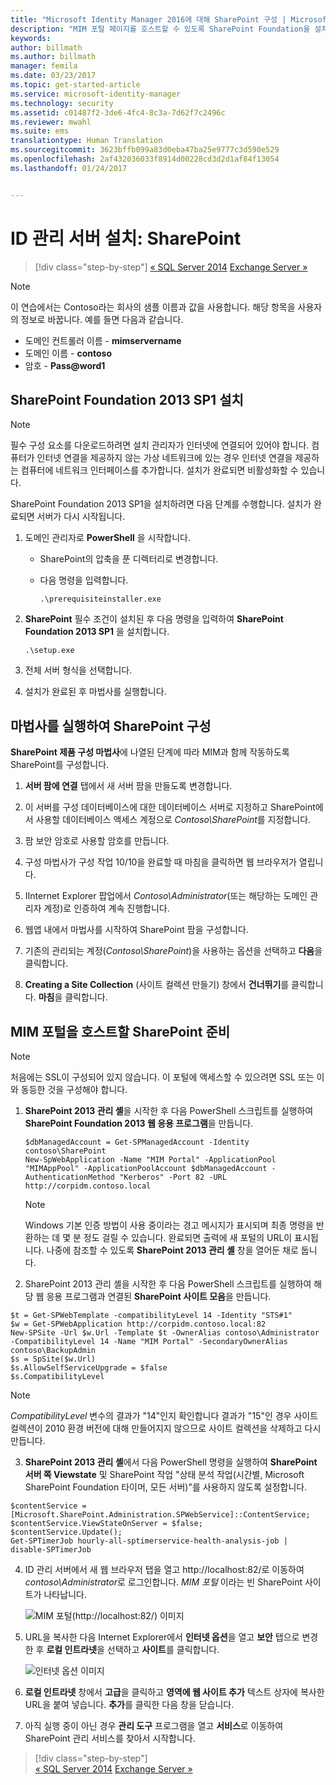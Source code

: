 ```yaml
---
title: "Microsoft Identity Manager 2016에 대해 SharePoint 구성 | Microsoft 문서"
description: "MIM 포털 페이지를 호스트할 수 있도록 SharePoint Foundation을 설치 및 구성합니다."
keywords: 
author: billmath
ms.author: billmath
manager: femila
ms.date: 03/23/2017
ms.topic: get-started-article
ms.service: microsoft-identity-manager
ms.technology: security
ms.assetid: c01487f2-3de6-4fc4-8c3a-7d62f7c2496c
ms.reviewer: mwahl
ms.suite: ems
translationtype: Human Translation
ms.sourcegitcommit: 3623bffb099a83d0eba47ba25e9777c3d590e529
ms.openlocfilehash: 2af432036033f8914d00228cd3d2d1af84f13054
ms.lasthandoff: 01/24/2017


---
```


# <a name="set-up-an-identity-management-server-sharepoint"></a>ID 관리 서버 설치: SharePoint

>[!div class="step-by-step"]
[« SQL Server 2014](prepare-server-sql2014.md)
[Exchange Server »](prepare-server-exchange.md)

> [!NOTE]
> 이 연습에서는 Contoso라는 회사의 샘플 이름과 값을 사용합니다. 해당 항목을 사용자의 정보로 바꿉니다. 예를 들면 다음과 같습니다.
> - 도메인 컨트롤러 이름 - **mimservername**
> - 도메인 이름 - **contoso**
> - 암호 - **Pass@word1**


## <a name="install-sharepoint-foundation-2013-with-sp1"></a>**SharePoint Foundation 2013 SP1** 설치

> [!NOTE]
> 필수 구성 요소를 다운로드하려면 설치 관리자가 인터넷에 연결되어 있어야 합니다. 컴퓨터가 인터넷 연결을 제공하지 않는 가상 네트워크에 있는 경우 인터넷 연결을 제공하는 컴퓨터에 네트워크 인터페이스를 추가합니다. 설치가 완료되면 비활성화할 수 있습니다.

SharePoint Foundation 2013 SP1을 설치하려면 다음 단계를 수행합니다. 설치가 완료되면 서버가 다시 시작됩니다.

1.  도메인 관리자로 **PowerShell** 을 시작합니다.

    -   SharePoint의 압축을 푼 디렉터리로 변경합니다.

    -   다음 명령을 입력합니다.

        ```
        .\prerequisiteinstaller.exe
        ```

2.  **SharePoint** 필수 조건이 설치된 후 다음 명령을 입력하여 **SharePoint Foundation 2013 SP1** 을 설치합니다.

    ```
    .\setup.exe
    ```

3.  전체 서버 형식을 선택합니다.

4.  설치가 완료된 후 마법사를 실행합니다.

## <a name="run-the-wizard-to-configure-sharepoint"></a>마법사를 실행하여 SharePoint 구성

**SharePoint 제품 구성 마법사**에 나열된 단계에 따라 MIM과 함께 작동하도록 SharePoint를 구성합니다.

1. **서버 팜에 연결** 탭에서 새 서버 팜을 만들도록 변경합니다.

2. 이 서버를 구성 데이터베이스에 대한 데이터베이스 서버로 지정하고 SharePoint에서 사용할 데이터베이스 액세스 계정으로 *Contoso\SharePoint*를 지정합니다.

3. 팜 보안 암호로 사용할 암호를 만듭니다.

4. 구성 마법사가 구성 작업 10/10을 완료할 때 마침을 클릭하면 웹 브라우저가 열립니다.

5. IInternet Explorer 팝업에서 *Contoso\Administrator*(또는 해당하는 도메인 관리자 계정)로 인증하여 계속 진행합니다.

6. 웹앱 내에서 마법사를 시작하여 SharePoint 팜을 구성합니다.

7. 기존의 관리되는 계정(*Contoso\SharePoint*)을 사용하는 옵션을 선택하고 **다음**을 클릭합니다.

8. **Creating a Site Collection** (사이트 컬렉션 만들기) 창에서 **건너뛰기**를 클릭합니다.  **마침**을 클릭합니다.

## <a name="prepare-sharepoint-to-host-the-mim-portal"></a>MIM 포털을 호스트할 SharePoint 준비

> [!NOTE]
> 처음에는 SSL이 구성되어 있지 않습니다. 이 포털에 액세스할 수 있으려면 SSL 또는 이와 동등한 것을 구성해야 합니다.

1. **SharePoint 2013 관리 셸**을 시작한 후 다음 PowerShell 스크립트를 실행하여 **SharePoint Foundation 2013 웹 응용 프로그램**을 만듭니다.

    ```
    $dbManagedAccount = Get-SPManagedAccount -Identity contoso\SharePoint
    New-SpWebApplication -Name "MIM Portal" -ApplicationPool "MIMAppPool" -ApplicationPoolAccount $dbManagedAccount -AuthenticationMethod "Kerberos" -Port 82 -URL http://corpidm.contoso.local
    ```

    > [!NOTE]
    > Windows 기본 인증 방법이 사용 중이라는 경고 메시지가 표시되며 최종 명령을 반환하는 데 몇 분 정도 걸릴 수 있습니다. 완료되면 출력에 새 포털의 URL이 표시됩니다. 나중에 참조할 수 있도록 **SharePoint 2013 관리 셸** 창을 열어둔 채로 둡니다.

2. SharePoint 2013 관리 셸을 시작한 후 다음 PowerShell 스크립트를 실행하여 해당 웹 응용 프로그램과 연결된 **SharePoint 사이트 모음**을 만듭니다.

  ```
  $t = Get-SPWebTemplate -compatibilityLevel 14 -Identity "STS#1"
  $w = Get-SPWebApplication http://corpidm.contoso.local:82
  New-SPSite -Url $w.Url -Template $t -OwnerAlias contoso\Administrator
  -CompatibilityLevel 14 -Name "MIM Portal" -SecondaryOwnerAlias contoso\BackupAdmin
  $s = SpSite($w.Url)
  $s.AllowSelfServiceUpgrade = $false
  $s.CompatibilityLevel
  ```

  > [!NOTE]
  > *CompatibilityLevel* 변수의 결과가 "14"인지 확인합니다 결과가 "15"인 경우 사이트 컬렉션이 2010 환경 버전에 대해 만들어지지 않으므로 사이트 컬렉션을 삭제하고 다시 만듭니다.

3. **SharePoint 2013 관리 셸**에서 다음 PowerShell 명령을 실행하여 **SharePoint 서버 쪽 Viewstate** 및 SharePoint 작업 "상태 분석 작업(시간별, Microsoft SharePoint Foundation 타이머, 모든 서버)"를 사용하지 않도록 설정합니다.

  ```
  $contentService = [Microsoft.SharePoint.Administration.SPWebService]::ContentService;
  $contentService.ViewStateOnServer = $false;
  $contentService.Update();
  Get-SPTimerJob hourly-all-sptimerservice-health-analysis-job | disable-SPTimerJob
  ```

4. ID 관리 서버에서 새 웹 브라우저 탭을 열고 http://localhost:82/로 이동하여 *contoso\Administrator*로 로그인합니다.  *MIM 포털* 이라는 빈 SharePoint 사이트가 나타납니다.

    ![MIM 포털(http://localhost:82/) 이미지](media/MIM-DeploySP1.png)

5. URL을 복사한 다음 Internet Explorer에서 **인터넷 옵션**을 열고 **보안** 탭으로 변경한 후 **로컬 인트라넷**을 선택하고 **사이트**를 클릭합니다.

    ![인터넷 옵션 이미지](media/MIM-DeploySP2.png)

6. **로컬 인트라넷** 창에서 **고급**을 클릭하고 **영역에 웹 사이트 추가** 텍스트 상자에 복사한 URL을 붙여 넣습니다. **추가**를 클릭한 다음 창을 닫습니다.

7. 아직 실행 중이 아닌 경우 **관리 도구** 프로그램을 열고 **서비스**로 이동하여 SharePoint 관리 서비스를 찾아서 시작합니다.

>[!div class="step-by-step"]  
[« SQL Server 2014](prepare-server-sql2014.md)
[Exchange Server »](prepare-server-exchange.md)

